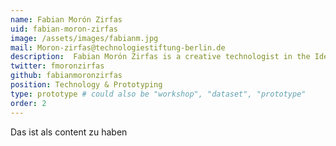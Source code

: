 ```yaml
---
name: Fabian Morón Zirfas
uid: fabian-moron-zirfas
image: /assets/images/fabianm.jpg
mail: Moron-zirfas@technologiestiftung-berlin.de
description:  Fabian Morón Zirfas is a creative technologist in the Ideation & Prototyping Lab. He takes care of letting computers do repetitive tasks not humans. He studied communication-design at the University of Applied Sciences Potsdam and had also a lectureship and was a lab supervisor in the department of interface design. His interest lie in system architectures and doing generative design with hard- and software.
twitter: fmoronzirfas
github: fabianmoronzirfas
position: Technology & Prototyping
type: prototype # could also be "workshop", "dataset", "prototype"
order: 2
---
```



Das ist als content zu haben
